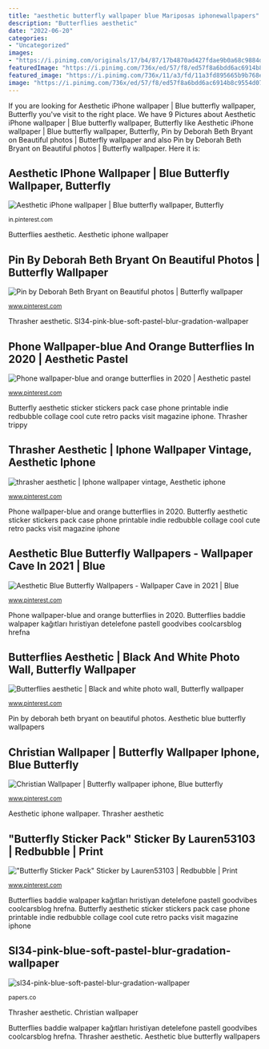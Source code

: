 ```yaml
---
title: "aesthetic butterfly wallpaper blue Mariposas iphonewallpapers"
description: "Butterflies aesthetic"
date: "2022-06-20"
categories:
- "Uncategorized"
images:
- "https://i.pinimg.com/originals/17/b4/87/17b4870ad427fdae9b0a68c9884d94b8.jpg"
featuredImage: "https://i.pinimg.com/736x/ed/57/f8/ed57f8a6bdd6ac6914b8c9554d0762ae.jpg"
featured_image: "https://i.pinimg.com/736x/11/a3/fd/11a3fd895665b9b768ea10c9702575ac.jpg"
image: "https://i.pinimg.com/736x/ed/57/f8/ed57f8a6bdd6ac6914b8c9554d0762ae.jpg"
---
```


If you are looking for Aesthetic iPhone wallpaper | Blue butterfly wallpaper, Butterfly you've visit to the right place. We have 9 Pictures about Aesthetic iPhone wallpaper | Blue butterfly wallpaper, Butterfly like Aesthetic iPhone wallpaper | Blue butterfly wallpaper, Butterfly, Pin by Deborah Beth Bryant on Beautiful photos | Butterfly wallpaper and also Pin by Deborah Beth Bryant on Beautiful photos | Butterfly wallpaper. Here it is:

## Aesthetic IPhone Wallpaper | Blue Butterfly Wallpaper, Butterfly

![Aesthetic iPhone wallpaper | Blue butterfly wallpaper, Butterfly](https://i.pinimg.com/736x/11/a3/fd/11a3fd895665b9b768ea10c9702575ac.jpg "Aesthetic blue butterfly wallpapers")

<small>in.pinterest.com</small>

Butterflies aesthetic. Aesthetic iphone wallpaper

## Pin By Deborah Beth Bryant On Beautiful Photos | Butterfly Wallpaper

![Pin by Deborah Beth Bryant on Beautiful photos | Butterfly wallpaper](https://i.pinimg.com/originals/fb/99/d5/fb99d5bfa969cf4ef0d6322520f539f1.jpg "Sl34-pink-blue-soft-pastel-blur-gradation-wallpaper")

<small>www.pinterest.com</small>

Thrasher aesthetic. Sl34-pink-blue-soft-pastel-blur-gradation-wallpaper

## Phone Wallpaper-blue And Orange Butterflies In 2020 | Aesthetic Pastel

![Phone wallpaper-blue and orange butterflies in 2020 | Aesthetic pastel](https://i.pinimg.com/736x/ff/99/38/ff9938b193ea4dc631e5d68a8a05f1c7.jpg "Butterflies aesthetic")

<small>www.pinterest.com</small>

Butterfly aesthetic sticker stickers pack case phone printable indie redbubble collage cool cute retro packs visit magazine iphone. Thrasher trippy

## Thrasher Aesthetic | Iphone Wallpaper Vintage, Aesthetic Iphone

![thrasher aesthetic | Iphone wallpaper vintage, Aesthetic iphone](https://i.pinimg.com/originals/17/b4/87/17b4870ad427fdae9b0a68c9884d94b8.jpg "Aesthetic iphone wallpaper")

<small>www.pinterest.com</small>

Phone wallpaper-blue and orange butterflies in 2020. Butterfly aesthetic sticker stickers pack case phone printable indie redbubble collage cool cute retro packs visit magazine iphone

## Aesthetic Blue Butterfly Wallpapers - Wallpaper Cave In 2021 | Blue

![Aesthetic Blue Butterfly Wallpapers - Wallpaper Cave in 2021 | Blue](https://i.pinimg.com/736x/ed/57/f8/ed57f8a6bdd6ac6914b8c9554d0762ae.jpg "Sl34-pink-blue-soft-pastel-blur-gradation-wallpaper")

<small>www.pinterest.com</small>

Phone wallpaper-blue and orange butterflies in 2020. Butterflies baddie walpaper kağıtları hıristiyan detelefone pastell goodvibes coolcarsblog hrefna

## Butterflies Aesthetic | Black And White Photo Wall, Butterfly Wallpaper

![Butterflies aesthetic | Black and white photo wall, Butterfly wallpaper](https://i.pinimg.com/736x/12/14/62/121462a9cfd7348bb8e417584c5b5066.jpg "Pin by deborah beth bryant on beautiful photos")

<small>www.pinterest.com</small>

Pin by deborah beth bryant on beautiful photos. Aesthetic blue butterfly wallpapers

## Christian Wallpaper | Butterfly Wallpaper Iphone, Blue Butterfly

![Christian Wallpaper | Butterfly wallpaper iphone, Blue butterfly](https://i.pinimg.com/736x/30/3b/6c/303b6cc52e008a82d26f8c77a3e8b33b.jpg "Sl34-pink-blue-soft-pastel-blur-gradation-wallpaper")

<small>www.pinterest.com</small>

Aesthetic iphone wallpaper. Thrasher aesthetic

## &quot;Butterfly Sticker Pack&quot; Sticker By Lauren53103 | Redbubble | Print

![&quot;Butterfly Sticker Pack&quot; Sticker by Lauren53103 | Redbubble | Print](https://i.pinimg.com/736x/19/06/31/1906313952fc15924ab9e561cb4ce6be.jpg "Pastel soft blur pink gradation iphone sl34 papers")

<small>www.pinterest.com</small>

Butterflies baddie walpaper kağıtları hıristiyan detelefone pastell goodvibes coolcarsblog hrefna. Butterfly aesthetic sticker stickers pack case phone printable indie redbubble collage cool cute retro packs visit magazine iphone

## Sl34-pink-blue-soft-pastel-blur-gradation-wallpaper

![sl34-pink-blue-soft-pastel-blur-gradation-wallpaper](http://papers.co/wallpaper/papers.co-sl34-pink-blue-soft-pastel-blur-gradation-41-iphone-wallpaper.jpg "Christian wallpaper")

<small>papers.co</small>

Thrasher aesthetic. Christian wallpaper

Butterflies baddie walpaper kağıtları hıristiyan detelefone pastell goodvibes coolcarsblog hrefna. Thrasher aesthetic. Aesthetic blue butterfly wallpapers
